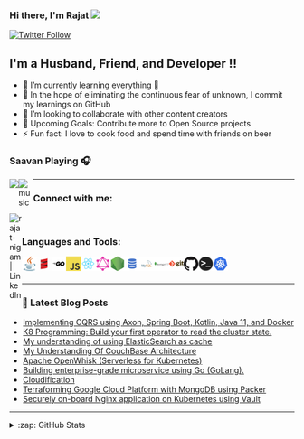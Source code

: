 ### Hi there, I'm Rajat <img src="https://media.giphy.com/media/hvRJCLFzcasrR4ia7z/giphy.gif" width="25px">

[![Twitter Follow](https://img.shields.io/twitter/follow/densehunger?color=1DA1F2&logo=twitter&style=for-the-badge)](https://twitter.com/intent/follow?original_referer=https%3A%2F%2Fgithub.com%2Frajat965ng&screen_name=densehunger)

## I'm a Husband, Friend, and Developer !!

- 🌱 I’m currently learning everything 🤣
- 🔭 In the hope of eliminating the continuous fear of unknown, I commit my learnings on GitHub
- 👯 I’m looking to collaborate with other content creators
- 🥅 Upcoming Goals: Contribute more to Open Source projects
- ⚡ Fun fact: I love to cook food and spend time with friends on beer

### Saavan Playing 🎧

[<img align="left" src="https://giphy.com/gifs/5xtDarxdYRAjtVz5RqU/html5" />](https://www.jiosaavn.com/song/utopia/FykmcDFWB0Y)

[<img align="left" alt="music" width="26px" src="https://giphy.com/gifs/5xtDarxdYRAjtVz5RqU/html5" />]()

---
### Connect with me:

[<img align="left" alt="rajat-nigam | LinkedIn" width="22px" src="https://cdn.jsdelivr.net/npm/simple-icons@v3/icons/linkedin.svg" />][linkedin]

<br />

### Languages and Tools:
[<img align="left" alt="Java" width="26px" src="https://raw.githubusercontent.com/github/explore/80688e429a7d4ef2fca1e82350fe8e3517d3494d/topics/java/java.png" />]()
[<img align="left" alt="Scala" width="26px" src="https://raw.githubusercontent.com/github/explore/80688e429a7d4ef2fca1e82350fe8e3517d3494d/topics/scala/scala.png" />]()
[<img align="left" alt="Go" width="26px" src="https://raw.githubusercontent.com/github/explore/80688e429a7d4ef2fca1e82350fe8e3517d3494d/topics/go/go.png" />]()
[<img align="left" alt="JavaScript" width="26px" src="https://raw.githubusercontent.com/github/explore/80688e429a7d4ef2fca1e82350fe8e3517d3494d/topics/javascript/javascript.png" />]()
[<img align="left" alt="React" width="26px" src="https://raw.githubusercontent.com/github/explore/80688e429a7d4ef2fca1e82350fe8e3517d3494d/topics/react/react.png" />]()
[<img align="left" alt="GraphQL" width="26px" src="https://raw.githubusercontent.com/github/explore/80688e429a7d4ef2fca1e82350fe8e3517d3494d/topics/graphql/graphql.png" />]()
[<img align="left" alt="Node.js" width="26px" src="https://raw.githubusercontent.com/github/explore/80688e429a7d4ef2fca1e82350fe8e3517d3494d/topics/nodejs/nodejs.png" />]()
[<img align="left" alt="SQL" width="26px" src="https://raw.githubusercontent.com/github/explore/80688e429a7d4ef2fca1e82350fe8e3517d3494d/topics/sql/sql.png" />]()
[<img align="left" alt="MySQL" width="26px" src="https://raw.githubusercontent.com/github/explore/80688e429a7d4ef2fca1e82350fe8e3517d3494d/topics/mysql/mysql.png" />]()
[<img align="left" alt="MongoDB" width="26px" src="https://raw.githubusercontent.com/github/explore/80688e429a7d4ef2fca1e82350fe8e3517d3494d/topics/mongodb/mongodb.png" />]()
[<img align="left" alt="Git" width="26px" src="https://raw.githubusercontent.com/github/explore/80688e429a7d4ef2fca1e82350fe8e3517d3494d/topics/git/git.png" />]()
[<img align="left" alt="GitHub" width="26px" src="https://raw.githubusercontent.com/github/explore/78df643247d429f6cc873026c0622819ad797942/topics/github/github.png" />]()
[<img align="left" alt="Terminal" width="26px" src="https://raw.githubusercontent.com/github/explore/80688e429a7d4ef2fca1e82350fe8e3517d3494d/topics/terminal/terminal.png" />]()
[<img align="left" alt="Terminal" width="26px" src="https://raw.githubusercontent.com/github/explore/80688e429a7d4ef2fca1e82350fe8e3517d3494d/topics/kubernetes/kubernetes.png" />]()

<br />
<br />

---

### 📕 Latest Blog Posts

<!-- BLOG-POST-LIST:START -->
- [Implementing CQRS using Axon, Spring Boot, Kotlin, Java 11, and Docker](https://medium.com/faun/implementing-cqrs-using-axon-spring-boot-kotlin-java-11-and-docker-77b44f14b7ab)
- [K8 Programming: Build your first operator to read the cluster state.](https://medium.com/faun/k8-programming-build-your-first-operator-to-read-the-cluster-state-3b48e955325b)
- [My understanding of using ElasticSearch as cache](https://medium.com/faun/my-understanding-of-using-elasticsearch-as-cache-7e2d62ee4b5d)
- [My Understanding Of CouchBase Architecture](https://medium.com/faun/my-understanding-of-couchbase-architecture-55c652552fd6)
- [Apache OpenWhisk (Serverless for Kubernetes)](https://medium.com/faun/apache-openwhisk-serverless-for-kubernetes-820f62534f24)
- [Building enterprise-grade microservice using Go (GoLang).](https://medium.com/faun/building-enterprise-grade-microservice-using-go-golang-51a4e27ed199)
- [Cloudification](https://medium.com/@rajatnigam89/cloudification-3265f7bad99a)
- [Terraforming Google Cloud Platform with MongoDB using Packer](https://medium.com/@rajatnigam89/terraforming-google-cloud-platform-with-mongodb-using-packer-5be9eabd1b40)
- [Securely on-board Nginx application on Kubernetes using Vault](https://medium.com/@rajatnigam89/securing-platform-and-application-with-hashicorp-vault-a709b2469375)
<!-- BLOG-POST-LIST:END -->

---
<details>
  <summary>:zap: GitHub Stats</summary>

  <img align="left" alt="rajat965ng's GitHub Stats" src="https://github-readme-stats.vercel.app/api?username=rajat965ng&show_icons=true&hide_border=true" />

</details>

[linkedin]: https://linkedin.com/in/rajat-nigam-877208127